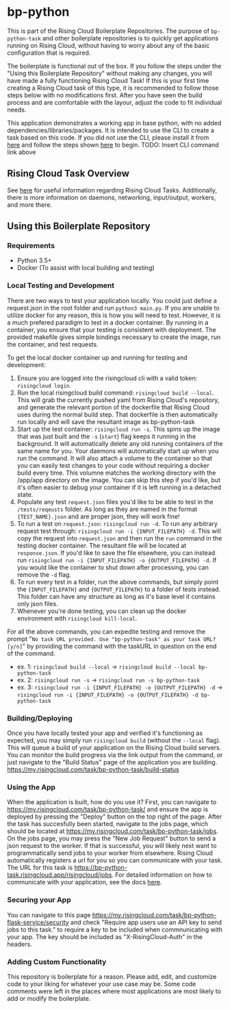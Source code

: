 # bp-python
This is part of the Rising Cloud Boilerplate Repositories. The purpose of
`bp-python-task` and other boilerplate repositories is to quickly get
applications running on Rising Cloud, without having to worry about any of the
basic configuration that is required.

The boilerplate is functional out of the box. If you follow the steps under
the "Using this Boilerplate Repository" without making any changes, you will
have made a fully functioning Rising Cloud Task! If this is your first time
creating a Rising Cloud task of this type, it is recommended to follow those
steps below with no modifications first. After you have seen the build process
and are comfortable with the layour, adjust the code to fit individual needs.

This application demonstrates a working app in base python, with no added
dependencies/libraries/packages. It is intended to use the CLI to create a
task based on this code. If you did not use the CLI, please install it from
[here](https://risingcloud.com/docs/install) and follow the steps shown
[here]() to begin.
TODO: Insert CLI command link above

## Rising Cloud Task Overview
See [here](https://risingcloud.com/docs/technicals) for useful information
regarding Rising Cloud Tasks. Additionally, there is more information on
daemons, networking, input/output, workers, and more there.

## Using this Boilerplate Repository

### Requirements
- Python 3.5+
- Docker (To assist with local building and testing)

### Local Testing and Development

There are two ways to test your application locally. You could just define a
request.json in the root folder and run `python3 main.py`. If you are unable
to utilize docker for any reason, this is how you will need to test. However,
it is a much prefered paradigm to test in a docker container. By running
in a container, you ensure that your testing is consistent with deployment. The
provided makefile gives simple bindings necessary to create the image, run the
container, and test requests.

To get the local docker container up and running for testing and development:
1. Ensure you are logged into the risingcloud cli with a valid token:
`risingcloud login`.
1. Run the local risingcloud build command: `risingcloud build --local`.
This will grab the currently pushed yaml from Rising Cloud's repository,
and generate the relevant portion of the dockerfile that Rising Cloud uses
during the normal build step. That dockerfile is then automatically run
locally and will save the resultant image as bp-python-task
1. Start up the test container: `risingcloud run -s`. This spins up the image
that was just built and the `-s` (`start`) flag keeps it running in the
background. It will automatically delete any old running containers of the same
name for you. Your daemons will automatically start up when you run the command.
It will also attach a volume to the container so that you can easily test
changes to your code without requiring a docker build every time. This volumne
matches the working directory with the /app/app directory on the image. You can
skip this step if you'd like, but it's often easier to debug your container if
it is left running in a detached state.
1. Populate any test `request.json` files you'd like to be able to test in
the `/tests/reqeusts` folder. As long as they are named in the format
`{TEST_NAME}.json` and are proper json, they will work fine!
1. To run a test on `request.json`: `risingcloud run -d`. To run any arbitrary
request test through: `risingcloud run -i {INPUT_FILEPATH} -d`. This will copy
the request into `request.json` and then run the `run` command in the testing
docker container. The resultant file will be located at `response.json`.
If you'd like to save the file elsewhere, you can instead run
`risingcloud run -i {INPUT_FILEPATH} -o {OUTPUT_FILEPATH} -d`. If you would
like the container to shut down after processing, you can remove the `-d` flag.
1. To run every test in a folder, run the above commands, but simply point the
`{INPUT_FILEPATH}` and `{OUTPUT_FILEPATH}` to a folder of tests instead. This
folder can have any structure as long as it's base level it contains only json
files.
1. Whenever you're done testing, you can clean up the docker environment with
`risingcloud kill-local`.

For all the above commands, you can expedite testing and remove the prompt
"`No task URL provided. Use "bp-python-task" as your task URL? [y/n]`" by
providing the command with the taskURL in question on the end of the command.
- ex. 1: `risingcloud build --local` -> `risingcloud build --local bp-python-task`
- ex. 2: `risingcloud run -s` -> `risingcloud run -s bp-python-task`
- ex. 3: `risingcloud run -i {INPUT_FILEPATH} -o {OUTPUT_FILEPATH} -d` ->
`risingcloud run -i {INPUT_FILEPATH} -o {OUTPUT_FILEPATH} -d bp-python-task`

### Building/Deploying
Once you have locally tested your app and verified it's functioning as expected,
you may simply run `risingcloud build` (without the `--local` flag). This will
queue a build of your application on the Rising Cloud build servers. You can
monitor the build progress via the link output from the command, or just
navigate to the "Build Status" page of the application you are building.
https://my.risingcloud.com/task/bp-python-task/build-status

### Using the App
When the application is built, how do you use it? First, you can navigate to
https://my.risingcloud.com/task/bp-python-task/ and ensure the app is deployed
by pressing the "Deploy" button on the top right of the page. After the task has
succesfully been started, navigate to the jobs page, which should be located
at https://my.risingcloud.com/task/bp-python-task/jobs.  On the jobs page, you
may press the "New Job Request" button to send a json request to the worker.
If that is successful, you will likely next want to programmatically send jobs
to your worker from elsewhere. Rising Cloud automatically registers a url for
you so you can communicate with your task. The URL for this task is
https://bp-python-task.risingcloud.app/risingcloud/jobs.
For detailed information on how to communicate with your application, see the
docs [here](https://risingcloud.com/docs/task-api).

### Securing your App
You can navigate to this page
https://my.risingcloud.com/task/bp-python-flask-service/security and check
"Require app users use an API key to send jobs to this task." to require a key
to be included when commnunicating with your app. The key should be included
as "X-RisingCloud-Auth" in the headers.

### Adding Custom Functionality
This repository is boilerplate for a reason. Please add, edit, and customize
code to your liking for whatever your use case may be. Some code comments were
left in the places where most applications are most likely to add or modify
the boilerplate.